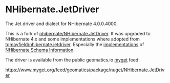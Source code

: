 # NHibernate.JetDriver
The Jet driver and dialect for NHibernate 4.0.0.4000.

This is a fork of [nhibernate/NHibernate.JetDriver](https://github.com/nhibernate/NHibernate.JetDriver). It was upgraded to NHibernate 4.x and some implementations where adopted from [tgmayfield/nhibernate.jetdriver](https://github.com/tgmayfield/nhibernate.jetdriver). Especially the [implementations](https://github.com/christianjunk/nhibernate.jetdriver/commit/277222a0679973e89151961b7fe0e6a5bb1c9676) of [NHibernate Schema Information](https://github.com/nhibernate/nhibernate-core/blob/97052bb7795ac9a1e37f4a41840dde83bdd6545d/src/NHibernate/Dialect/Dialect.cs#L441).

The driver is available from the public geomatics.io [myget](http://www.myget.org) feed:

https://www.myget.org/feed/geomatics/package/nuget/NHibernate.JetDriver
